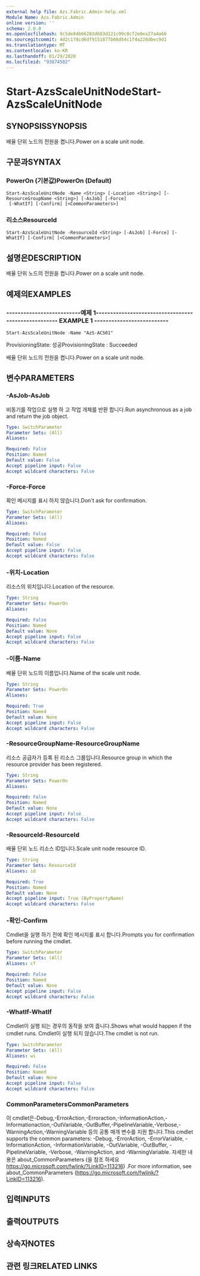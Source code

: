 ```yaml
---
external help file: Azs.Fabric.Admin-help.xml
Module Name: Azs.Fabric.Admin
online version: ''
schema: 2.0.0
ms.openlocfilehash: 9c5de84b66283d683d121c99c0cf2e0ea27a4a66
ms.sourcegitcommit: 4d2c178cd6df9151877b08d54c1f4a228dbec9d1
ms.translationtype: MT
ms.contentlocale: ko-KR
ms.lasthandoff: 01/29/2020
ms.locfileid: "93874502"
---
```

# <span data-ttu-id="5719b-101">Start-AzsScaleUnitNode</span><span class="sxs-lookup"><span data-stu-id="5719b-101">Start-AzsScaleUnitNode</span></span>

## <span data-ttu-id="5719b-102">SYNOPSIS</span><span class="sxs-lookup"><span data-stu-id="5719b-102">SYNOPSIS</span></span>
<span data-ttu-id="5719b-103">배율 단위 노드의 전원을 켭니다.</span><span class="sxs-lookup"><span data-stu-id="5719b-103">Power on a scale unit node.</span></span>

## <span data-ttu-id="5719b-104">구문과</span><span class="sxs-lookup"><span data-stu-id="5719b-104">SYNTAX</span></span>

### <span data-ttu-id="5719b-105">PowerOn (기본값)</span><span class="sxs-lookup"><span data-stu-id="5719b-105">PowerOn (Default)</span></span>
```
Start-AzsScaleUnitNode -Name <String> [-Location <String>] [-ResourceGroupName <String>] [-AsJob] [-Force]
 [-WhatIf] [-Confirm] [<CommonParameters>]
```

### <span data-ttu-id="5719b-106">리소스</span><span class="sxs-lookup"><span data-stu-id="5719b-106">ResourceId</span></span>
```
Start-AzsScaleUnitNode -ResourceId <String> [-AsJob] [-Force] [-WhatIf] [-Confirm] [<CommonParameters>]
```

## <span data-ttu-id="5719b-107">설명은</span><span class="sxs-lookup"><span data-stu-id="5719b-107">DESCRIPTION</span></span>
<span data-ttu-id="5719b-108">배율 단위 노드의 전원을 켭니다.</span><span class="sxs-lookup"><span data-stu-id="5719b-108">Power on a scale unit node.</span></span>

## <span data-ttu-id="5719b-109">예제의</span><span class="sxs-lookup"><span data-stu-id="5719b-109">EXAMPLES</span></span>

### <span data-ttu-id="5719b-110">--------------------------예제 1--------------------------</span><span class="sxs-lookup"><span data-stu-id="5719b-110">-------------------------- EXAMPLE 1 --------------------------</span></span>
```
Start-AzsScaleUnitNode -Name "AzS-ACS01"
```

<span data-ttu-id="5719b-111">ProvisioningState: 성공</span><span class="sxs-lookup"><span data-stu-id="5719b-111">ProvisioningState : Succeeded</span></span>

<span data-ttu-id="5719b-112">배율 단위 노드의 전원을 켭니다.</span><span class="sxs-lookup"><span data-stu-id="5719b-112">Power on a scale unit node.</span></span>

## <span data-ttu-id="5719b-113">변수</span><span class="sxs-lookup"><span data-stu-id="5719b-113">PARAMETERS</span></span>

### <span data-ttu-id="5719b-114">-AsJob</span><span class="sxs-lookup"><span data-stu-id="5719b-114">-AsJob</span></span>
<span data-ttu-id="5719b-115">비동기를 작업으로 실행 하 고 작업 개체를 반환 합니다.</span><span class="sxs-lookup"><span data-stu-id="5719b-115">Run asynchronous as a job and return the job object.</span></span>

```yaml
Type: SwitchParameter
Parameter Sets: (All)
Aliases: 

Required: False
Position: Named
Default value: False
Accept pipeline input: False
Accept wildcard characters: False
```

### <span data-ttu-id="5719b-116">-Force</span><span class="sxs-lookup"><span data-stu-id="5719b-116">-Force</span></span>
<span data-ttu-id="5719b-117">확인 메시지를 표시 하지 않습니다.</span><span class="sxs-lookup"><span data-stu-id="5719b-117">Don't ask for confirmation.</span></span>

```yaml
Type: SwitchParameter
Parameter Sets: (All)
Aliases: 

Required: False
Position: Named
Default value: False
Accept pipeline input: False
Accept wildcard characters: False
```

### <span data-ttu-id="5719b-118">-위치</span><span class="sxs-lookup"><span data-stu-id="5719b-118">-Location</span></span>
<span data-ttu-id="5719b-119">리소스의 위치입니다.</span><span class="sxs-lookup"><span data-stu-id="5719b-119">Location of the resource.</span></span>

```yaml
Type: String
Parameter Sets: PowerOn
Aliases: 

Required: False
Position: Named
Default value: None
Accept pipeline input: False
Accept wildcard characters: False
```

### <span data-ttu-id="5719b-120">-이름</span><span class="sxs-lookup"><span data-stu-id="5719b-120">-Name</span></span>
<span data-ttu-id="5719b-121">배율 단위 노드의 이름입니다.</span><span class="sxs-lookup"><span data-stu-id="5719b-121">Name of the scale unit node.</span></span>

```yaml
Type: String
Parameter Sets: PowerOn
Aliases: 

Required: True
Position: Named
Default value: None
Accept pipeline input: False
Accept wildcard characters: False
```

### <span data-ttu-id="5719b-122">-ResourceGroupName</span><span class="sxs-lookup"><span data-stu-id="5719b-122">-ResourceGroupName</span></span>
<span data-ttu-id="5719b-123">리소스 공급자가 등록 된 리소스 그룹입니다.</span><span class="sxs-lookup"><span data-stu-id="5719b-123">Resource group in which the resource provider has been registered.</span></span>

```yaml
Type: String
Parameter Sets: PowerOn
Aliases: 

Required: False
Position: Named
Default value: None
Accept pipeline input: False
Accept wildcard characters: False
```

### <span data-ttu-id="5719b-124">-ResourceId</span><span class="sxs-lookup"><span data-stu-id="5719b-124">-ResourceId</span></span>
<span data-ttu-id="5719b-125">배율 단위 노드 리소스 ID입니다.</span><span class="sxs-lookup"><span data-stu-id="5719b-125">Scale unit node resource ID.</span></span>

```yaml
Type: String
Parameter Sets: ResourceId
Aliases: id

Required: True
Position: Named
Default value: None
Accept pipeline input: True (ByPropertyName)
Accept wildcard characters: False
```

### <span data-ttu-id="5719b-126">-확인</span><span class="sxs-lookup"><span data-stu-id="5719b-126">-Confirm</span></span>
<span data-ttu-id="5719b-127">Cmdlet을 실행 하기 전에 확인 메시지를 표시 합니다.</span><span class="sxs-lookup"><span data-stu-id="5719b-127">Prompts you for confirmation before running the cmdlet.</span></span>

```yaml
Type: SwitchParameter
Parameter Sets: (All)
Aliases: cf

Required: False
Position: Named
Default value: None
Accept pipeline input: False
Accept wildcard characters: False
```

### <span data-ttu-id="5719b-128">-WhatIf</span><span class="sxs-lookup"><span data-stu-id="5719b-128">-WhatIf</span></span>
<span data-ttu-id="5719b-129">Cmdlet이 실행 되는 경우의 동작을 보여 줍니다.</span><span class="sxs-lookup"><span data-stu-id="5719b-129">Shows what would happen if the cmdlet runs.</span></span>
<span data-ttu-id="5719b-130">Cmdlet이 실행 되지 않습니다.</span><span class="sxs-lookup"><span data-stu-id="5719b-130">The cmdlet is not run.</span></span>

```yaml
Type: SwitchParameter
Parameter Sets: (All)
Aliases: wi

Required: False
Position: Named
Default value: None
Accept pipeline input: False
Accept wildcard characters: False
```

### <span data-ttu-id="5719b-131">CommonParameters</span><span class="sxs-lookup"><span data-stu-id="5719b-131">CommonParameters</span></span>
<span data-ttu-id="5719b-132">이 cmdlet은-Debug,-ErrorAction,-Erroraction,-InformationAction,-Informationaction,-OutVariable,-OutBuffer,-PipelineVariable,-Verbose,-WarningAction,-WarningVariable 등의 공통 매개 변수를 지원 합니다.</span><span class="sxs-lookup"><span data-stu-id="5719b-132">This cmdlet supports the common parameters: -Debug, -ErrorAction, -ErrorVariable, -InformationAction, -InformationVariable, -OutVariable, -OutBuffer, -PipelineVariable, -Verbose, -WarningAction, and -WarningVariable.</span></span> <span data-ttu-id="5719b-133">자세한 내용은 about_CommonParameters (을 참조 하세요 https://go.microsoft.com/fwlink/?LinkID=113216) .</span><span class="sxs-lookup"><span data-stu-id="5719b-133">For more information, see about_CommonParameters (https://go.microsoft.com/fwlink/?LinkID=113216).</span></span>

## <span data-ttu-id="5719b-134">입력</span><span class="sxs-lookup"><span data-stu-id="5719b-134">INPUTS</span></span>

## <span data-ttu-id="5719b-135">출력</span><span class="sxs-lookup"><span data-stu-id="5719b-135">OUTPUTS</span></span>

## <span data-ttu-id="5719b-136">상속자</span><span class="sxs-lookup"><span data-stu-id="5719b-136">NOTES</span></span>

## <span data-ttu-id="5719b-137">관련 링크</span><span class="sxs-lookup"><span data-stu-id="5719b-137">RELATED LINKS</span></span>

